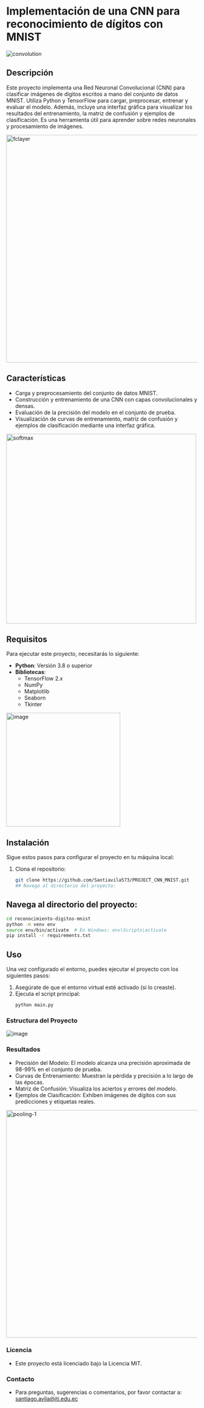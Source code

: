 #  Implementación de una CNN para reconocimiento de dígitos con MNIST
![convolution](https://github.com/user-attachments/assets/a0248f11-3505-41ce-97c3-947813bdd14f)

## Descripción
Este proyecto implementa una Red Neuronal Convolucional (CNN) para clasificar imágenes de dígitos escritos a mano del conjunto de datos MNIST. Utiliza Python y TensorFlow para cargar, preprocesar, entrenar y evaluar el modelo. Además, incluye una interfaz gráfica para visualizar los resultados del entrenamiento, la matriz de confusión y ejemplos de clasificación. Es una herramienta útil para aprender sobre redes neuronales y procesamiento de imágenes.

<img src="https://github.com/user-attachments/assets/f632530d-ce3a-48ea-9f9f-52d0d8feffd3" width="600" alt="fclayer">

## Características
- Carga y preprocesamiento del conjunto de datos MNIST.
- Construcción y entrenamiento de una CNN con capas convolucionales y densas.
- Evaluación de la precisión del modelo en el conjunto de prueba.
- Visualización de curvas de entrenamiento, matriz de confusión y ejemplos de clasificación mediante una interfaz gráfica.

<img src="https://github.com/user-attachments/assets/2894c268-fdba-40d8-bcba-6708f5e15629" width="500" alt="softmax">

## Requisitos
Para ejecutar este proyecto, necesitarás lo siguiente:

- **Python**: Versión 3.8 o superior
- **Bibliotecas**:
  - TensorFlow 2.x
  - NumPy
  - Matplotlib
  - Seaborn
  - Tkinter

<img src="https://github.com/user-attachments/assets/34953f33-3de7-443c-ad52-baab47dd444f" width="300" alt="image">

## Instalación
Sigue estos pasos para configurar el proyecto en tu máquina local:

1. Clona el repositorio:
   ```bash
   git clone https://github.com/Santiavila573/PROJECT_CNN_MNIST.git
   ## Navega al directorio del proyecto:

## Navega al directorio del proyecto:
```bash
cd reconocimiento-digitos-mnist
python -m venv env
source env/bin/activate  # En Windows: env\Scripts\activate
pip install -r requirements.txt
```
## Uso
Una vez configurado el entorno, puedes ejecutar el proyecto con los siguientes pasos:

1. Asegúrate de que el entorno virtual esté activado (si lo creaste).
2. Ejecuta el script principal:
   ```bash
   python main.py
### Estructura del Proyecto

![image](https://github.com/user-attachments/assets/bf3e9091-8056-4372-8ae8-85f9adeba919)
  
### Resultados
- Precisión del Modelo: El modelo alcanza una precisión aproximada de 98-99% en el conjunto de prueba.
- Curvas de Entrenamiento: Muestran la pérdida y precisión a lo largo de las épocas.
- Matriz de Confusión: Visualiza los aciertos y errores del modelo.
- Ejemplos de Clasificación: Exhiben imágenes de dígitos con sus predicciones y etiquetas reales.

<img src="https://github.com/user-attachments/assets/b5451195-c605-49ee-b348-3d5098c3d4b5" width="600" alt="pooling-1">

### Licencia
- Este proyecto está licenciado bajo la Licencia MIT.
### Contacto
- Para preguntas, sugerencias o comentarios, por favor contactar a: santiago.avila@iti.edu.ec
